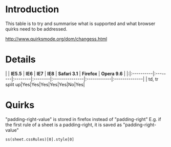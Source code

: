 # Introduction #

This table is to try and summarise what is supported and what browser quirks need to be addressed.

http://www.quirksmode.org/dom/changess.html

# Details #
| | **IE5.5** | **IE6** | **IE7** | **IE8** | **Safari 3.1** | **Firefox** | **Opera 9.6** |
|:|:----------|:--------|:--------|:--------|:---------------|:------------|:--------------|
| td, tr split up|Yes|Yes|Yes|Yes|Yes|No|Yes|




# Quirks #
"padding-right-value" is stored in firefox instead of "padding-right" E.g. if the first rule of a sheet is a padding-right, it is saved as "padding-right-value"
```
ss(sheet.cssRules)[0].style[0]
```